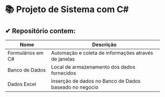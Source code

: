 # 📚 Projeto de Sistema com C#

## ✔ Repositório contem:

| Nome | Descrição |
|------------------ | -------------------------------------------- |
| Formulários em C# | Automação e coleta de informações através de janelas |
| Banco de Dados | Local de armazenamento dos dados fornecidos | 
| Dados Excel | Inserção de dados no Banco de Dados baseado no negocio | 



